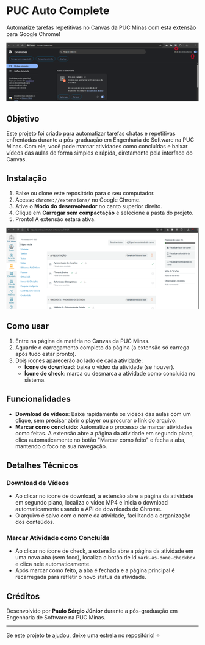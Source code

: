 # PUC Auto Complete

Automatize tarefas repetitivas no Canvas da PUC Minas com esta extensão para Google Chrome!

![Como carregar a extensão](help/carregar_extensao.png)

## Objetivo

Este projeto foi criado para automatizar tarefas chatas e repetitivas enfrentadas durante a pós-graduação em Engenharia de Software na PUC Minas. Com ele, você pode marcar atividades como concluídas e baixar vídeos das aulas de forma simples e rápida, diretamente pela interface do Canvas.

## Instalação

1. Baixe ou clone este repositório para o seu computador.
2. Acesse `chrome://extensions/` no Google Chrome.
3. Ative o **Modo do desenvolvedor** no canto superior direito.
4. Clique em **Carregar sem compactação** e selecione a pasta do projeto.
5. Pronto! A extensão estará ativa.

![Funcionamento da extensão](help/funcionamento_extensao.png)

## Como usar

1. Entre na página da matéria no Canvas da PUC Minas.
2. Aguarde o carregamento completo da página (a extensão só carrega após tudo estar pronto).
3. Dois ícones aparecerão ao lado de cada atividade:
   - **Ícone de download**: baixa o vídeo da atividade (se houver).
   - **Ícone de check**: marca ou desmarca a atividade como concluída no sistema.

## Funcionalidades

- **Download de vídeos**: Baixe rapidamente os vídeos das aulas com um clique, sem precisar abrir o player ou procurar o link do arquivo.
- **Marcar como concluído**: Automatize o processo de marcar atividades como feitas. A extensão abre a página da atividade em segundo plano, clica automaticamente no botão "Marcar como feito" e fecha a aba, mantendo o foco na sua navegação.

## Detalhes Técnicos

### Download de Vídeos
- Ao clicar no ícone de download, a extensão abre a página da atividade em segundo plano, localiza o vídeo MP4 e inicia o download automaticamente usando a API de downloads do Chrome.
- O arquivo é salvo com o nome da atividade, facilitando a organização dos conteúdos.

### Marcar Atividade como Concluída
- Ao clicar no ícone de check, a extensão abre a página da atividade em uma nova aba (sem foco), localiza o botão de id `mark-as-done-checkbox` e clica nele automaticamente.
- Após marcar como feito, a aba é fechada e a página principal é recarregada para refletir o novo status da atividade.

## Créditos

Desenvolvido por **Paulo Sérgio Júnior** durante a pós-graduação em Engenharia de Software na PUC Minas.

---

Se este projeto te ajudou, deixe uma estrela no repositório! ⭐ 